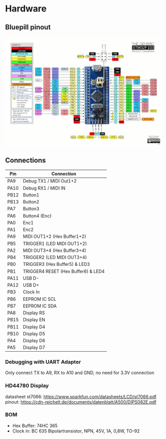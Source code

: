 # Hardware

## Bluepill pinout

![](images/pinout.png)

## Connections

| Pin  | Connection                                |
| ---- | ----------------------------------------- |
| PA9  | Debug TX1 / MIDI Out1+2                   |
| PA10 | Debug RX1 / MIDI IN                       |
| PB12 | Button1     		                           |
| PB13 | Button2     		                           |
| PA7  | Button3     		                           |
| PA6  | Button4 (Enc)                             |
| PA0  | Enc1                                      |
| PA1  | Enc2                                      |
| PA9  | MIDI OUT1+2 (Hex Buffer1+2)               |
| PB5  | TRIGGER1 (LED MIDI OUT1+2)                |
| PA2 | MIDI OUT3+4 (Hex Buffer3+4)                |
| PB4  | TRIGGER2 (LED MIDI OUT3+4)                |
| PB0  | TRIGGER3 (Hex Buffer5) & LED3             |
| PB1  | TRIGGER4 RESET (Hex Buffer6) & LED4       |
| PA11 | USB D-                                    |
| PA12 | USB D+                                    |
| PB3 |Clock In|
| PB6 |EEPROM IC SCL|
| PB7 |EEPROM IC SDA|
| PA8 |Display RS|
| PB15 |Display EN|
| PB11 |Display D4|
| PB10 |Display D5|
| PA4 |Display D6|
| PA5 |Display D7|

### Debugging with UART Adapter

Only connect TX to A9, RX to A10 and GND, no need for 3.3V connection

### HD44780 Display

datasheet st7066: https://www.sparkfun.com/datasheets/LCD/st7066.pdf
pinout: https://cdn-reichelt.de/documents/datenblatt/A500/DIPS082E.pdf

### BOM

* Hex Buffer: 74HC 365
* Clock in: BC 635 Bipolartransistor, NPN, 45V, 1A, 0,8W, TO-92

